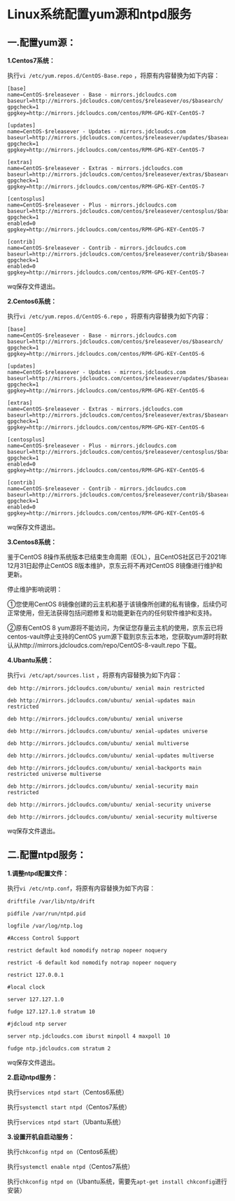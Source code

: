 # Linux系统配置yum源和ntpd服务

## 一.配置yum源：

**1.Centos7系统：**

执行`vi /etc/yum.repos.d/CentOS-Base.repo`
，将原有内容替换为如下内容：

```
[base]
name=CentOS-$releasever - Base - mirrors.jdcloudcs.com
baseurl=http://mirrors.jdcloudcs.com/centos/$releasever/os/$basearch/
gpgcheck=1
gpgkey=http://mirrors.jdcloudcs.com/centos/RPM-GPG-KEY-CentOS-7

[updates]
name=CentOS-$releasever - Updates - mirrors.jdcloudcs.com
baseurl=http://mirrors.jdcloudcs.com/centos/$releasever/updates/$basearch/
gpgcheck=1
gpgkey=http://mirrors.jdcloudcs.com/centos/RPM-GPG-KEY-CentOS-7

[extras]
name=CentOS-$releasever - Extras - mirrors.jdcloudcs.com
baseurl=http://mirrors.jdcloudcs.com/centos/$releasever/extras/$basearch/
gpgcheck=1
gpgkey=http://mirrors.jdcloudcs.com/centos/RPM-GPG-KEY-CentOS-7

[centosplus]
name=CentOS-$releasever - Plus - mirrors.jdcloudcs.com
baseurl=http://mirrors.jdcloudcs.com/centos/$releasever/centosplus/$basearch/
gpgcheck=1
enabled=0
gpgkey=http://mirrors.jdcloudcs.com/centos/RPM-GPG-KEY-CentOS-7

[contrib]
name=CentOS-$releasever - Contrib - mirrors.jdcloudcs.com
baseurl=http://mirrors.jdcloudcs.com/centos/$releasever/contrib/$basearch/
gpgcheck=1
enabled=0
gpgkey=http://mirrors.jdcloudcs.com/centos/RPM-GPG-KEY-CentOS-7
```
wq保存文件退出。

**2.Centos6系统：**

执行`vi /etc/yum.repos.d/CentOS-6.repo`
，将原有内容替换为如下内容：
```
[base]
name=CentOS-$releasever - Base - mirrors.jdcloudcs.com
baseurl=http://mirrors.jdcloudcs.com/centos/$releasever/os/$basearch/
gpgcheck=1
gpgkey=http://mirrors.jdcloudcs.com/centos/RPM-GPG-KEY-CentOS-6

[updates]
name=CentOS-$releasever - Updates - mirrors.jdcloudcs.com
baseurl=http://mirrors.jdcloudcs.com/centos/$releasever/updates/$basearch/
gpgcheck=1
gpgkey=http://mirrors.jdcloudcs.com/centos/RPM-GPG-KEY-CentOS-6

[extras]
name=CentOS-$releasever - Extras - mirrors.jdcloudcs.com
baseurl=http://mirrors.jdcloudcs.com/centos/$releasever/extras/$basearch/
gpgcheck=1
gpgkey=http://mirrors.jdcloudcs.com/centos/RPM-GPG-KEY-CentOS-6

[centosplus]
name=CentOS-$releasever - Plus - mirrors.jdcloudcs.com
baseurl=http://mirrors.jdcloudcs.com/centos/$releasever/centosplus/$basearch/
gpgcheck=1
enabled=0
gpgkey=http://mirrors.jdcloudcs.com/centos/RPM-GPG-KEY-CentOS-6

[contrib]
name=CentOS-$releasever - Contrib - mirrors.jdcloudcs.com
baseurl=http://mirrors.jdcloudcs.com/centos/$releasever/contrib/$basearch/
gpgcheck=1
enabled=0
gpgkey=http://mirrors.jdcloudcs.com/centos/RPM-GPG-KEY-CentOS-6
```
wq保存文件退出。

**3.Centos8系统：**

鉴于CentOS 8操作系统版本已结束生命周期（EOL），且CentOS社区已于2021年12月31日起停止CentOS 8版本维护，京东云将不再对CentOS 8镜像进行维护和更新。

停止维护影响说明：

①您使用CentOS 8镜像创建的云主机和基于该镜像所创建的私有镜像，后续仍可正常使用，但无法获得包括问题修复和功能更新在内的任何软件维护和支持。

②原有CentOS 8 yum源将不能访问，为保证您存量云主机的使用，京东云已将centos-vault停止支持的CentOS yum源下载到京东云本地，您获取yum源时将默认从http://mirrors.jdcloudcs.com/repo/CentOS-8-vault.repo 下载。


**4.Ubantu系统：**

执行`vi /etc/apt/sources.list`
，将原有内容替换为如下内容：
```
deb http://mirrors.jdcloudcs.com/ubuntu/ xenial main restricted

deb http://mirrors.jdcloudcs.com/ubuntu/ xenial-updates main restricted

deb http://mirrors.jdcloudcs.com/ubuntu/ xenial universe

deb http://mirrors.jdcloudcs.com/ubuntu/ xenial-updates universe

deb http://mirrors.jdcloudcs.com/ubuntu/ xenial multiverse

deb http://mirrors.jdcloudcs.com/ubuntu/ xenial-updates multiverse

deb http://mirrors.jdcloudcs.com/ubuntu/ xenial-backports main restricted universe multiverse

deb http://mirrors.jdcloudcs.com/ubuntu/ xenial-security main restricted

deb http://mirrors.jdcloudcs.com/ubuntu/ xenial-security universe

deb http://mirrors.jdcloudcs.com/ubuntu/ xenial-security multiverse
```
wq保存文件退出。

## 二.配置ntpd服务：

**1.调整ntpd配置文件：**

执行`vi /etc/ntp.conf`，将原有内容替换为如下内容：
```
driftfile /var/lib/ntp/drift

pidfile /var/run/ntpd.pid

logfile /var/log/ntp.log

#Access Control Support

restrict default kod nomodify notrap nopeer noquery

restrict -6 default kod nomodify notrap nopeer noquery

restrict 127.0.0.1

#local clock

server 127.127.1.0

fudge 127.127.1.0 stratum 10

#jdcloud ntp server

server ntp.jdcloudcs.com iburst minpoll 4 maxpoll 10

fudge ntp.jdcloudcs.com stratum 2

```

wq保存文件退出。

**2.启动ntpd服务：**

执行`services ntpd start`（Centos6系统）

执行`systemctl start ntpd`（Centos7系统）

执行`services ntpd start`（Ubantu系统）

**3.设置开机自启动服务：**

执行`chkconfig ntpd on`（Centos6系统）

执行`systemctl enable ntpd`（Centos7系统）

执行`chkconfig ntpd on`（Ubantu系统，需要先`apt-get install chkconfig`进行安装）
